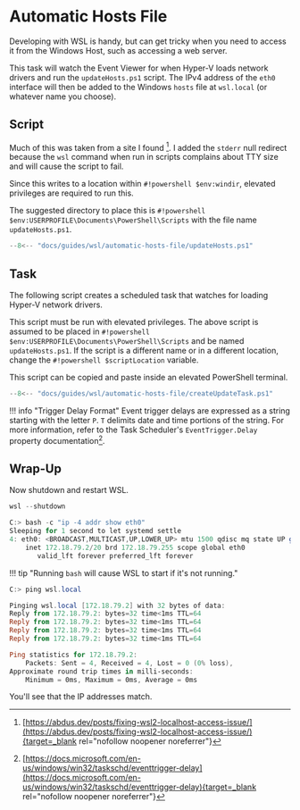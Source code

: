 # Automatic Hosts File

Developing with WSL is handy, but can get tricky when you need to access it from
the Windows Host, such as accessing a web server.

This task will watch the Event Viewer for when Hyper-V loads network drivers and
run the `updateHosts.ps1` script. The IPv4 address of the `eth0` interface will
then be added to the Windows `hosts` file at `wsl.local` (or whatever name you
choose).

## Script

Much of this was taken from a site I found [^1]. I added the `stderr` null
redirect because the `wsl` command when run in scripts complains about TTY size
and will cause the script to fail.

Since this writes to a location within `#!powershell $env:windir`, elevated
privileges are required to run this.

The suggested directory to place this is
`#!powershell $env:USERPROFILE\Documents\PowerShell\Scripts` with the file name
`updateHosts.ps1`.

```powershell title="updateHosts.ps1"
--8<-- "docs/guides/wsl/automatic-hosts-file/updateHosts.ps1"
```

## Task

The following script creates a scheduled task that watches for loading Hyper-V
network drivers.

This script must be run with elevated privileges. The above script is assumed to
be placed in `#!powershell $env:USERPROFILE\Documents\PowerShell\Scripts` and be
named `updateHosts.ps1`. If the script is a different name or in a different
location, change the `#!powershell $scriptLocation` variable.

This script can be copied and paste inside an elevated PowerShell terminal.

```powershell title="createUpdateTask.ps1"
--8<-- "docs/guides/wsl/automatic-hosts-file/createUpdateTask.ps1"
```

!!! info "Trigger Delay Format"
    Event trigger delays are expressed as a string starting with the letter `P`.
    `T` delimits date and time portions of the string. For more information,
    refer to the Task Scheduler's `EventTrigger.Delay` property
    documentation[^2].

## Wrap-Up

Now shutdown and restart WSL.

```powershell
wsl --shutdown
```

```powershell
C:> bash -c "ip -4 addr show eth0"
Sleeping for 1 second to let systemd settle
4: eth0: <BROADCAST,MULTICAST,UP,LOWER_UP> mtu 1500 qdisc mq state UP group default qlen 1000
    inet 172.18.79.2/20 brd 172.18.79.255 scope global eth0
       valid_lft forever preferred_lft forever
```

!!! tip "Running `bash` will cause WSL to start if it's not running."

```powershell
C:> ping wsl.local

Pinging wsl.local [172.18.79.2] with 32 bytes of data:
Reply from 172.18.79.2: bytes=32 time<1ms TTL=64
Reply from 172.18.79.2: bytes=32 time<1ms TTL=64
Reply from 172.18.79.2: bytes=32 time<1ms TTL=64
Reply from 172.18.79.2: bytes=32 time<1ms TTL=64

Ping statistics for 172.18.79.2:
    Packets: Sent = 4, Received = 4, Lost = 0 (0% loss),
Approximate round trip times in milli-seconds:
    Minimum = 0ms, Maximum = 0ms, Average = 0ms
```

You'll see that the IP addresses match.

[^1]: [https://abdus.dev/posts/fixing-wsl2-localhost-access-issue/](https://abdus.dev/posts/fixing-wsl2-localhost-access-issue/){target=_blank rel="nofollow noopener noreferrer"}
[^2]: [https://docs.microsoft.com/en-us/windows/win32/taskschd/eventtrigger-delay](https://docs.microsoft.com/en-us/windows/win32/taskschd/eventtrigger-delay){target=_blank rel="nofollow noopener noreferrer"}
